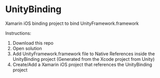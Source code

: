 # UnityBinding
Xamarin iOS binding project to bind UnityFramework.framework

Instructions:
1. Download this repo
2. Open solution
3. Add UnityFramework.framework file to Native References inside the UnityBinding project (Generated from the Xcode project from Unity)
4. Create/Add a Xamarin iOS project that references the UnityBinding project


